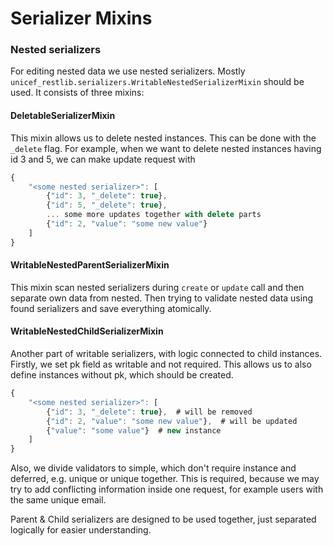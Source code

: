 # Serializer Mixins

### Nested serializers

For editing nested data we use nested serializers. Mostly `unicef_restlib.serializers.WritableNestedSerializerMixin` should be used. It consists of three mixins:  


#### DeletableSerializerMixin

This mixin allows us to delete nested instances. This can be done with the `_delete`  flag. For example, when we want to delete nested instances having id 3 and 5, we can make update request with

```javascript
{
    "<some nested serializer>": [
        {"id": 3, "_delete": true},
        {"id": 5, "_delete": true},
        ... some more updates together with delete parts
        {"id": 2, "value": "some new value"}
    ]
}
```

#### WritableNestedParentSerializerMixin

This mixin scan nested serializers during `create` or `update` call and then separate own data from nested.  Then trying to validate nested data using found serializers and save everything atomically. 

#### WritableNestedChildSerializerMixin

Another part of writable serializers, with logic connected to child instances. Firstly, we set pk field as writable and not required. This allows us to also define instances without pk, which should be created.

```javascript
{
    "<some nested serializer>": [
        {"id": 3, "_delete": true},  # will be removed
        {"id": 2, "value": "some new value"},  # will be updated
        {"value": "some value"}  # new instance
    ]
}
```

Also, we divide validators to simple, which don't require instance and deferred, e.g. unique or unique together. This is required, because we may try to add conflicting information inside one request, for example users with the same unique email.

Parent & Child serializers are designed to be used together, just separated logically for easier understanding.

### 

